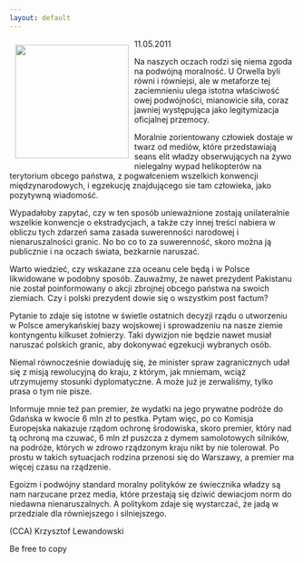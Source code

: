 ```yaml
---
layout: default
---
```

<p><img src="{{site.baseurl}}\articles\pictures\465.osamawatching.jpg" align="left" style="margin: 10px 10px" width="200"><!--71-->
11.05.2011</p><p>Na naszych oczach rodzi się niema zgoda na podwójną moralność. U Orwella byli równi i równiejsi, ale w metaforze tej zaciemnieniu ulega istotna właściwość owej podwójności, mianowicie siła, coraz jawniej występująca jako legitymizacja oficjalnej przemocy. </p><p>Moralnie zorientowany człowiek dostaje w twarz od mediów, które przedstawiają seans elit władzy obserwujących na żywo nielegalny wypad helikopterów na terytorium obcego państwa, z pogwałceniem wszelkich konwencji międzynarodowych, i egzekucję znajdującego sie tam człowieka, jako pozytywną wiadomość. </p><p>Wypadałoby zapytać, czy w ten sposób unieważnione zostają unilateralnie wszelkie konwencje o ekstradycjach, a także czy innej treści nabiera w obliczu tych zdarzeń sama zasada suwerenności narodowej i nienaruszalności granic. No bo co to za suwerenność, skoro można ją publicznie i na oczach świata, bezkarnie naruszać.</p><p>Warto wiedzieć, czy wskazane zza oceanu cele będą i w Polsce likwidowane w podobny sposób. Zauważmy, że nawet prezydent Pakistanu nie został poinformowany o akcji zbrojnej obcego państwa na swoich ziemiach. Czy i polski prezydent dowie się o wszystkim post factum?</p><p>Pytanie to zdaje się istotne w świetle ostatnich decyzji rządu o utworzeniu w Polsce amerykańskiej bazy wojskowej i sprowadzeniu na nasze ziemie kontyngentu kilkuset żołnierzy. Taki dywizjon nie będzie nawet musiał naruszać polskich granic, aby dokonywać egzekucji wybranych osób.</p><p>Niemal równocześnie dowiaduję się, że minister spraw zagranicznych udał się z misją rewolucyjną do kraju, z którym, jak mniemam, wciąż utrzymujemy stosunki dyplomatyczne. A może już je zerwaliśmy, tylko prasa o tym nie pisze.</p><p>Informuje mnie też pan premier, że wydatki na jego prywatne podróże do Gdańska w kwocie 6 mln zł to pestka. Pytam więc, po co Komisja Europejska nakazuje rządom ochronę środowiska, skoro premier, który nad tą ochroną ma czuwać, 6 mln zł puszcza z dymem samolotowych silników, na podróże, których w zdrowo rządzonym kraju nikt by nie tolerował. Po prostu w takich sytuacjach rodzina przenosi się do Warszawy, a premier ma więcej czasu na rządzenie.</p><p>Egoizm i podwójny standard moralny polityków ze świecznika władzy są nam narzucane przez media, które przestają się dziwić dewiacjom norm do niedawna nienaruszalnych. A politykom zdaje się wystarczać, że jadą w przedziale dla równiejszego i silniejszego.</p><p>(CCA) Krzysztof Lewandowski</p><p>Be free to copy</p>